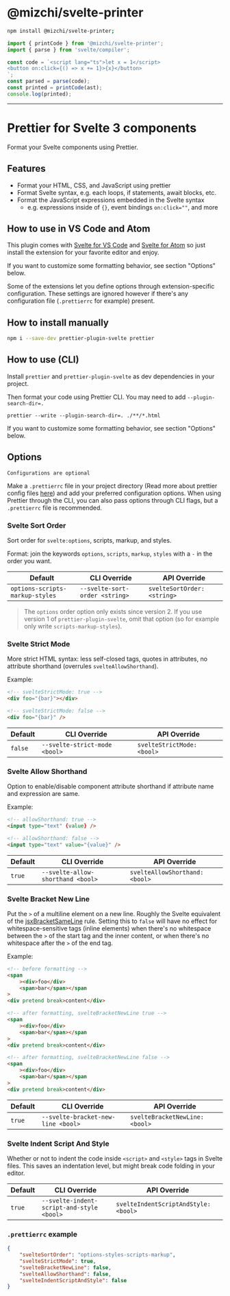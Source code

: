 # @mizchi/svelte-printer

```bash
npm install @mizchi/svelte-printer;
```

```js
import { printCode } from '@mizchi/svelte-printer';
import { parse } from 'svelte/compiler';

const code = `<script lang="ts">let x = 1</script>
<button on:click={() => x += 1}>{x}</button>
`;
const parsed = parse(code);
const printed = printCode(ast);
console.log(printed);
```

---

# Prettier for Svelte 3 components

Format your Svelte components using Prettier.

## Features

-   Format your HTML, CSS, and JavaScript using prettier
-   Format Svelte syntax, e.g. each loops, if statements, await blocks, etc.
-   Format the JavaScript expressions embedded in the Svelte syntax
    -   e.g. expressions inside of `{}`, event bindings `on:click=""`, and more

## How to use in VS Code and Atom

This plugin comes with [Svelte for VS Code](https://github.com/sveltejs/language-tools) and [Svelte for Atom](https://github.com/UnwrittenFun/svelte-atom) so just install the extension for your favorite editor and enjoy.

If you want to customize some formatting behavior, see section "Options" below.

Some of the extensions let you define options through extension-specific configuration. These settings are ignored however if there's any configuration file (`.prettierrc` for example) present.

## How to install manually

```bash
npm i --save-dev prettier-plugin-svelte prettier
```

## How to use (CLI)

Install `prettier` and `prettier-plugin-svelte` as dev dependencies in your project.

Then format your code using Prettier CLI. You may need to add `--plugin-search-dir=.`

```
prettier --write --plugin-search-dir=. ./**/*.html
```

If you want to customize some formatting behavior, see section "Options" below.

## Options

`Configurations are optional`

Make a `.prettierrc` file in your project directory (Read more about prettier config files [here](https://prettier.io/docs/en/configuration.html))
and add your preferred configuration options. When using Prettier through the CLI, you can also pass options through CLI flags, but a `.prettierrc` file is recommended.

### Svelte Sort Order

Sort order for `svelte:options`, scripts, markup, and styles.

Format: join the keywords `options`, `scripts`, `markup`, `styles` with a `-` in the order you want.

| Default                         | CLI Override                   | API Override                |
| ------------------------------- | ------------------------------ | --------------------------- |
| `options-scripts-markup-styles` | `--svelte-sort-order <string>` | `svelteSortOrder: <string>` |

> The `options` order option only exists since version 2. If you use version 1 of `prettier-plugin-svelte`, omit that option (so for example only write `scripts-markup-styles`).

### Svelte Strict Mode

More strict HTML syntax: less self-closed tags, quotes in attributes, no attribute shorthand (overrules `svelteAllowShorthand`).

Example:

```html
<!-- svelteStrictMode: true -->
<div foo="{bar}"></div>

<!-- svelteStrictMode: false -->
<div foo="{bar}" />
```

| Default | CLI Override                  | API Override               |
| ------- | ----------------------------- | -------------------------- |
| `false` | `--svelte-strict-mode <bool>` | `svelteStrictMode: <bool>` |

### Svelte Allow Shorthand

Option to enable/disable component attribute shorthand if attribute name and expression are same.

Example:

```html
<!-- allowShorthand: true -->
<input type="text" {value} />

<!-- allowShorthand: false -->
<input type="text" value="{value}" />
```

| Default | CLI Override                      | API Override                   |
| ------- | --------------------------------- | ------------------------------ |
| `true`  | `--svelte-allow-shorthand <bool>` | `svelteAllowShorthand: <bool>` |

### Svelte Bracket New Line

Put the `>` of a multiline element on a new line. Roughly the Svelte equivalent of the [jsxBracketSameLine](https://prettier.io/docs/en/options.html#jsx-brackets) rule. Setting this to `false` will have no effect for whitespace-sensitive tags (inline elements) when there's no whitespace between the `>` of the start tag and the inner content, or when there's no whitespace after the `>` of the end tag.

Example:

```html
<!-- before formatting -->
<span
    ><div>foo</div>
    <span>bar</span></span
>
<div pretend break>content</div>

<!-- after formatting, svelteBracketNewLine true -->
<span
    ><div>foo</div>
    <span>bar</span></span
>
<div pretend break>content</div>

<!-- after formatting, svelteBracketNewLine false -->
<span
    ><div>foo</div>
    <span>bar</span></span
>
<div pretend break>content</div>
```

| Default | CLI Override                       | API Override                   |
| ------- | ---------------------------------- | ------------------------------ |
| `true`  | `--svelte-bracket-new-line <bool>` | `svelteBracketNewLine: <bool>` |

### Svelte Indent Script And Style

Whether or not to indent the code inside `<script>` and `<style>` tags in Svelte files. This saves an indentation level, but might break code folding in your editor.

| Default | CLI Override                              | API Override                         |
| ------- | ----------------------------------------- | ------------------------------------ |
| `true`  | `--svelte-indent-script-and-style <bool>` | `svelteIndentScriptAndStyle: <bool>` |

### `.prettierrc` example

```json
{
    "svelteSortOrder": "options-styles-scripts-markup",
    "svelteStrictMode": true,
    "svelteBracketNewLine": false,
    "svelteAllowShorthand": false,
    "svelteIndentScriptAndStyle": false
}
```
